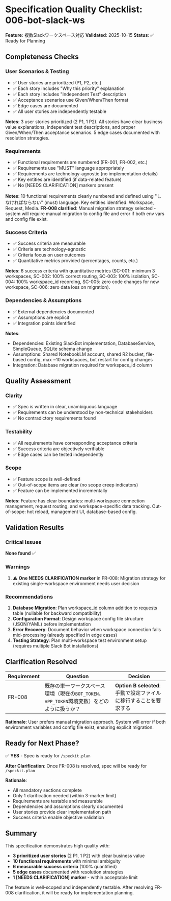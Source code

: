 # Specification Quality Checklist: 006-bot-slack-ws

**Feature**: 複数Slackワークスペース対応
**Validated**: 2025-10-15
**Status**: ✅ Ready for Planning

## Completeness Checks

### User Scenarios & Testing
- ✅ User stories are prioritized (P1, P2, etc.)
- ✅ Each story includes "Why this priority" explanation
- ✅ Each story includes "Independent Test" description
- ✅ Acceptance scenarios use Given/When/Then format
- ✅ Edge cases are documented
- ✅ All user stories are independently testable

**Notes**: 3 user stories prioritized (2 P1, 1 P2). All stories have clear business value explanations, independent test descriptions, and proper Given/When/Then acceptance scenarios. 5 edge cases documented with resolution strategies.

### Requirements
- ✅ Functional requirements are numbered (FR-001, FR-002, etc.)
- ✅ Requirements use "MUST" language appropriately
- ✅ Requirements are technology-agnostic (no implementation details)
- ✅ Key entities are identified (if data-related feature)
- ✅ No [NEEDS CLARIFICATION] markers present

**Notes**: 10 functional requirements clearly numbered and defined using "しなければならない" (must) language. Key entities identified: Workspace, Request, Media. **FR-008 clarified**: Manual migration strategy selected - system will require manual migration to config file and error if both env vars and config file exist.

### Success Criteria
- ✅ Success criteria are measurable
- ✅ Criteria are technology-agnostic
- ✅ Criteria focus on user outcomes
- ✅ Quantitative metrics provided (percentages, counts, etc.)

**Notes**: 6 success criteria with quantitative metrics (SC-001: minimum 3 workspaces, SC-002: 100% correct routing, SC-003: 100% isolation, SC-004: 100% workspace_id recording, SC-005: zero code changes for new workspace, SC-006: zero data loss on migration).

### Dependencies & Assumptions
- ✅ External dependencies documented
- ✅ Assumptions are explicit
- ✅ Integration points identified

**Notes**:
- Dependencies: Existing SlackBot implementation, DatabaseService, SimpleQueue, SQLite schema change
- Assumptions: Shared NotebookLM account, shared R2 bucket, file-based config, max ~10 workspaces, bot restart for config changes
- Integration: Database migration required for workspace_id column

## Quality Assessment

### Clarity
- ✅ Spec is written in clear, unambiguous language
- ✅ Requirements can be understood by non-technical stakeholders
- ✅ No contradictory requirements found

### Testability
- ✅ All requirements have corresponding acceptance criteria
- ✅ Success criteria are objectively verifiable
- ✅ Edge cases can be tested independently

### Scope
- ✅ Feature scope is well-defined
- ✅ Out-of-scope items are clear (no scope creep indicators)
- ✅ Feature can be implemented incrementally

**Notes**: Feature has clear boundaries: multi-workspace connection management, request routing, and workspace-specific data tracking. Out-of-scope: hot reload, management UI, database-based config.

## Validation Results

### Critical Issues
**None found** ✅

### Warnings
1. ⚠️ **One NEEDS CLARIFICATION marker** in FR-008: Migration strategy for existing single-workspace environment needs user decision

### Recommendations
1. **Database Migration**: Plan workspace_id column addition to requests table (nullable for backward compatibility)
2. **Configuration Format**: Design workspace config file structure (JSON/YAML) before implementation
3. **Error Recovery**: Document behavior when workspace connection fails mid-processing (already specified in edge cases)
4. **Testing Strategy**: Plan multi-workspace test environment setup (requires multiple Slack Bot installations)

## Clarification Resolved

| Requirement | Question | Decision |
|-------------|----------|----------|
| FR-008 | 既存の単一ワークスペース環境（現在の`BOT_TOKEN`、`APP_TOKEN`環境変数）をどのように扱うか？ | **Option B selected**: 手動で設定ファイルに移行することを要求する |

**Rationale**: User prefers manual migration approach. System will error if both environment variables and config file exist, ensuring explicit migration.

## Ready for Next Phase?

✅ **YES** - Spec is ready for `/speckit.plan`

**After Clarification**: Once FR-008 is resolved, spec will be ready for `/speckit.plan`

**Rationale**:
- All mandatory sections complete
- Only 1 clarification needed (within 3-marker limit)
- Requirements are testable and measurable
- Dependencies and assumptions clearly documented
- User stories provide clear implementation path
- Success criteria enable objective validation

## Summary

This specification demonstrates high quality with:
- **3 prioritized user stories** (2 P1, 1 P2) with clear business value
- **10 functional requirements** with minimal ambiguity
- **6 measurable success criteria** (100% quantified)
- **5 edge cases** documented with resolution strategies
- **1 [NEEDS CLARIFICATION] marker** - within acceptable limit

The feature is well-scoped and independently testable. After resolving FR-008 clarification, it will be ready for implementation planning.

